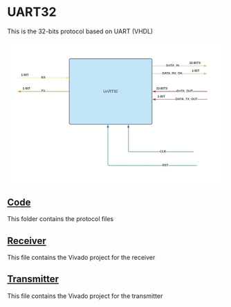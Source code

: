# UART32
 This is the 32-bits protocol based on UART (VHDL)

![UART32](UART32.jpg)

## [Code](Code)
This folder contains the protocol files 

## [Receiver](Receiver)
This file contains the Vivado project for the receiver

## [Transmitter](Transmitter)
This file contains the Vivado project for the transmitter
